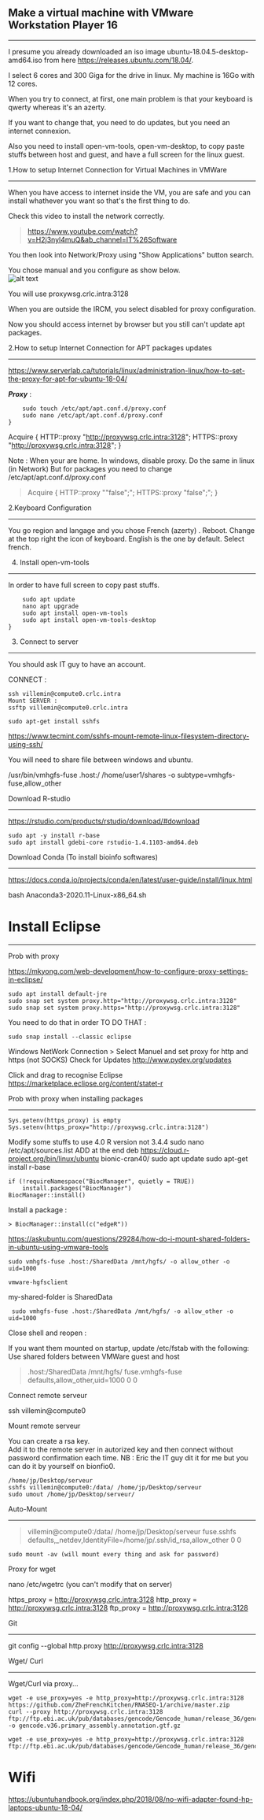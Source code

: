 

## Make a virtual machine with VMware Workstation Player 16

---

I presume you already downloaded an iso image ubuntu-18.04.5-desktop-amd64.iso from here https://releases.ubuntu.com/18.04/.  

I select 6 cores and 300 Giga for the drive in linux. My machine is 16Go with 12 cores. 

When you try to connect, at first, one main problem is that your keyboard is qwerty whereas it's an azerty.  

If you want to change that, you need to do updates, but you need an internet connexion.  

Also you need to install open-vm-tools, open-vm-desktop, to copy paste stuffs between host and guest, and have a full screen for the linux guest.


1.How to setup Internet Connection for Virtual Machines in VMWare

---

When you have access to internet inside the VM, you are safe and you can install whathever you want so that's the first thing to do.

Check this video to install the network correctly.  

> https://www.youtube.com/watch?v=H2j3nyl4muQ&ab_channel=IT%26Software  

You then look into Network/Proxy using "Show Applications" button search.  

You chose manual and you configure as show below.  
![alt text](https://github.com/ZheFrenchKitchen/team/blob/master/img/network.png "How to configure proxy in Ubuntu.")

You will use proxywsg.crlc.intra:3128

When you are outside the IRCM, you select disabled for proxy configuration.

Now you should access internet by browser but you still can't update apt packages.  


2.How to setup Internet Connection for APT packages updates

---

https://www.serverlab.ca/tutorials/linux/administration-linux/how-to-set-the-proxy-for-apt-for-ubuntu-18-04/

_**Proxy**_ :

```shell
	sudo touch /etc/apt/apt.conf.d/proxy.conf
	sudo nano /etc/apt/apt.conf.d/proxy.conf
}
```
Acquire {
HTTP::proxy "http://proxywsg.crlc.intra:3128";
HTTPS::proxy "http://proxywsg.crlc.intra:3128";
}

Note : When your are home. In windows, disable proxy. Do the same in linux (in Network)
But for packages you need to change /etc/apt/apt.conf.d/proxy.conf

>Acquire {
  HTTP::proxy ""false";";
  HTTPS::proxy "false";";
}


2.Keyboard Configuration

---

You go region and langage and you chose French (azerty) . Reboot.
Change at the top right the icon of keyboard. English is the one by default. Select french.

4. Install open-vm-tools

---

In order to have full screen to copy past stuffs.

```shell
	sudo apt update
	nano apt upgrade
	sudo apt install open-vm-tools
	sudo apt install open-vm-tools-desktop
}
```

3. Connect to server

---

You should ask IT guy to have an account.  

CONNECT :

```shell 
ssh villemin@compute0.crlc.intra
Mount SERVER :
ssftp villemin@compute0.crlc.intra

sudo apt-get install sshfs
```

https://www.tecmint.com/sshfs-mount-remote-linux-filesystem-directory-using-ssh/

You will need to share file between windows and ubuntu.

/usr/bin/vmhgfs-fuse .host:/ /home/user1/shares -o subtype=vmhgfs-fuse,allow_other	


Download R-studio

---

https://rstudio.com/products/rstudio/download/#download

```shell 
sudo apt -y install r-base
sudo apt install gdebi-core rstudio-1.4.1103-amd64.deb
```

Download Conda (To install bioinfo softwares)

---

https://docs.conda.io/projects/conda/en/latest/user-guide/install/linux.html

bash Anaconda3-2020.11-Linux-x86_64.sh

# Install Eclipse

---

Prob with proxy

https://mkyong.com/web-development/how-to-configure-proxy-settings-in-eclipse/

```shell 
sudo apt install default-jre
sudo snap set system proxy.http="http://proxywsg.crlc.intra:3128"
sudo snap set system proxy.https="http://proxywsg.crlc.intra:3128"
```
You need to do that in order TO DO THAT :
```shell 
sudo snap install --classic eclipse
```

Windows NetWork Connection > Select Manuel and set proxy for http and https (not SOCKS)
Check for  Updates
http://www.pydev.org/updates

Click and drag to recognise Eclipse
https://marketplace.eclipse.org/content/statet-r

Prob with proxy when installing packages

---

```shell 
Sys.getenv(https_proxy) is empty
Sys.setenv(https_proxy="http://proxywsg.crlc.intra:3128")
```

Modify some stuffs to use 4.0 R version not 3.4.4
sudo nano /etc/apt/sources.list
ADD at the end deb https://cloud.r-project.org/bin/linux/ubuntu bionic-cran40/
sudo apt update
sudo apt-get install r-base


```shell 
if (!requireNamespace("BiocManager", quietly = TRUE))
    install.packages("BiocManager")
BiocManager::install()
```

Install a package : 

```shell  
> BiocManager::install(c("edgeR"))
```
https://askubuntu.com/questions/29284/how-do-i-mount-shared-folders-in-ubuntu-using-vmware-tools

```shell
sudo vmhgfs-fuse .host:/SharedData /mnt/hgfs/ -o allow_other -o uid=1000

vmware-hgfsclient
```

my-shared-folder is SharedData

```shell
 sudo vmhgfs-fuse .host:/SharedData /mnt/hgfs/ -o allow_other -o uid=1000
```

Close shell and reopen :

If you want them mounted on startup, update /etc/fstab with the following:
Use shared folders between VMWare guest and host

>.host:/SharedData    /mnt/hgfs/    fuse.vmhgfs-fuse    defaults,allow_other,uid=1000     0    0

Connect remote serveur

ssh villemin@compute0 

Mount remote serveur

You can create a rsa key.  
Add it to the remote server in autorized key and then connect without password confirmation each time.
NB : Eric the IT guy dit it for me but you can do it by yourself on bionfio0.

```shell
/home/jp/Desktop/serveur
sshfs villemin@compute0:/data/ /home/jp/Desktop/serveur
sudo umout /home/jp/Desktop/serveur/
```

Auto-Mount 

---

> villemin@compute0:/data/ /home/jp/Desktop/serveur fuse.sshfs defaults,_netdev,IdentityFile=/home/jp/.ssh/id_rsa,allow_other   0   0 

```shell
sudo mount -av (will mount every thing and ask for password)
```

Proxy for wget  

nano /etc/wgetrc (you can't modify that on server)  

https_proxy = http://proxywsg.crlc.intra:3128 
http_proxy = http://proxywsg.crlc.intra:3128
ftp_proxy = http://proxywsg.crlc.intra:3128

Git

---

git config --global http.proxy http://proxywsg.crlc.intra:3128


Wget/ Curl 

---

Wget/Curl via proxy...
```shell
wget -e use_proxy=yes -e http_proxy=http://proxywsg.crlc.intra:3128 https://github.com/ZheFrenchKitchen/RNASEQ-1/archive/master.zip
curl --proxy http://proxywsg.crlc.intra:3128 ftp://ftp.ebi.ac.uk/pub/databases/gencode/Gencode_human/release_36/gencode.v36.primary_assembly.annotation.gtf.gz -o gencode.v36.primary_assembly.annotation.gtf.gz

wget -e use_proxy=yes -e http_proxy=http://proxywsg.crlc.intra:3128 ftp://ftp.ebi.ac.uk/pub/databases/gencode/Gencode_human/release_36/gencode.v36.transcripts.fa.gz
```
# Wifi

https://ubuntuhandbook.org/index.php/2018/08/no-wifi-adapter-found-hp-laptops-ubuntu-18-04/
